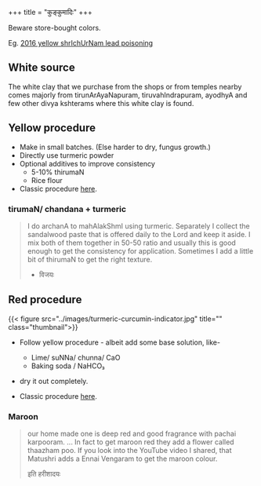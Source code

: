+++
title = "कुङ्कुमादिः"
+++

Beware store-bought colors. 

Eg. [2016 yellow shrIchUrNam lead poisoning](../articles/shrIchUrNam-kunkumam-lead/)

## White source
The white clay that we purchase from the shops or from temples nearby comes majorly from tirunArAyaNapuram, tiruvahIndrapuram, ayodhyA and few other divya kshterams where this white clay is found.

## Yellow procedure
- Make in small batches. (Else harder to dry, fungus growth.)
- Directly use turmeric powder
- Optional additives to improve consistency
  - 5-10% thirumaN
  - Rice flour
- Classic procedure [here](../articles/diy-shrIchUrNam/).

### tirumaN/ chandana + turmeric
> I do archanA to mahAlakShmI using turmeric. Separately I collect the sandalwood paste that is offered daily to the Lord and keep it aside. I mix both of them together in 50-50 ratio and usually this is good enough to get the consistency for application. Sometimes I add a little bit of thirumaN to get the right texture. 
>
> - विजयः

## Red procedure
{{< figure src="../images/turmeric-curcumin-indicator.jpg" title="" class="thumbnail">}}

- Follow yellow procedure - albeit add some base solution, like-
  - Lime/ suNNa/ chunna/ CaO
  - Baking soda / NaHCO₃
- dry it out completely.

- Classic procedure [here](../articles/diy-shrIchUrNam/).

### Maroon
> our home made one is deep red and good fragrance with pachai karpooram. ... In fact to get maroon red they add a flower called thaazham poo. If you look into the YouTube video I shared, that Matushri adds a Ennai Vengaram to get the maroon colour.
> 
> इति हरीशादयः

